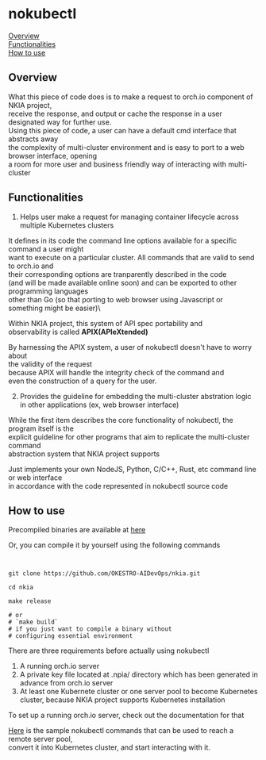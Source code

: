 # nokubectl


[Overview](#overview)\
[Functionalities](#functionalities)\
[How to use](#how-to-use)

## Overview

What this piece of code does is to make a request to orch.io component of NKIA project, \
receive the response, and output or cache the response in a user designated way for further use.\
Using this piece of code, a user can have a default cmd interface that abstracts away \
the complexity of multi-cluster environment and is easy to port to a web browser interface, opening\
a room for more user and business friendly way of interacting with multi-cluster 



## Functionalities


1. Helps user make a request for managing container lifecycle across multiple Kubernetes clusters

It defines in its code the command line options available for a specific command a user might\
want to execute on a particular cluster. All commands that are valid to send to orch.io and\
their corresponding options are tranparently described in the code\
(and will be made available online soon) and can be exported to other programming languages\
other than Go (so that porting to web browser using Javascript or something might be easier)\

Within NKIA project, this system of API spec portability and \
observability is called **APIX(APIeXtended)**

By harnessing the APIX system, a user of nokubectl doesn't have to worry about\
the validity of the request\
because APIX will handle the integrity check of the command and\
even the construction of a query for the user.


2. Provides the guideline for embedding the multi-cluster abstration logic in other applications (ex, web browser interface)

While the first item describes the core functionality of nokubectl, the program itself is the\
explicit guideline for other programs that aim to replicate the multi-cluster command\
abstraction system that NKIA project supports

Just implements your own NodeJS, Python, C/C++, Rust, etc command line or web interface \
in accordance with the code represented in nokubectl source code



## How to use


Precompiled binaries are available at [here](https://github.com/OKESTRO-AIDevOps/nkia/releases)

Or, you can compile it by yourself using the following commands

```shell


git clone https://github.com/OKESTRO-AIDevOps/nkia.git

cd nkia

make release 

# or 
# `make build`
# if you just want to compile a binary without
# configuring essential environment

```

There are three requirements before actually using nokubectl

1. A running orch.io server 
2. A private key file located at .npia/ directory which has been generated in advance from orch.io server
3. At least one Kubernete cluster or one server pool to become Kubernetes cluster, because NKIA project supports Kubernetes installation


To set up a running orch.io server, check out the documentation for that

[Here](test) is the sample nokubectl commands that can be used to reach a remote server pool, \
convert it into Kubernetes cluster, and start interacting with it.
